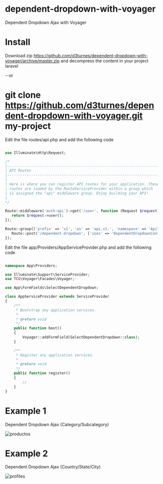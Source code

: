 # dependent-dropdown-with-voyager
Dependent Dropdown Ajax with Voyager
 
# Install
Download zip https://github.com/d3turnes/dependent-dropdown-with-voyager/archive/master.zip and decompress the content in your project laravel

--or

# git clone https://github.com/d3turnes/dependent-dropdown-with-voyager.git my-project
 
Edit the file routes/api.php and add the following code

```php

use Illuminate\Http\Request;

/*
|--------------------------------------------------------------------------
| API Routes
|--------------------------------------------------------------------------
|
| Here is where you can register API routes for your application. These
| routes are loaded by the RouteServiceProvider within a group which
| is assigned the "api" middleware group. Enjoy building your API!
|
*/

Route::middleware('auth:api')->get('/user', function (Request $request) {
   return $request->user();
});

Route::group(['prefix' => 'v1', 'as' => 'api.v1.', 'namespace' => 'Api\\V1\\'], function() {
   Route::post('/dependent-dropdown', ['uses' => 'DependentDropdownController@index', 'as' => 'dropdown']);
});

```

Edit the file app/Providers/AppServiceProvider.php and add the following code

```php

namespace App\Providers;

use Illuminate\Support\ServiceProvider;
use TCG\Voyager\Facades\Voyager;

use App\FormFields\SelectDependentDropdown;

class AppServiceProvider extends ServiceProvider
{
    /**
     * Bootstrap any application services.
     *
     * @return void
     */
    public function boot()
    {
        Voyager::addFormField(SelectDependentDropdown::class);
    }

    /**
     * Register any application services.
     *
     * @return void
     */
    public function register()
    {
        //
    }
}

```

# Example 1

Dependent Dropdown Ajax (Category/Subcategory)

![productos](https://raw.githubusercontent.com/d3turnes/dependent-dropdown-with-voyager/master/example1/productos.png)

# Example 2

Dependent Dropdown Ajax (Country/State/City)

![profiles](https://raw.githubusercontent.com/d3turnes/dependent-dropdown-with-voyager/master/example2/profiles.png)


